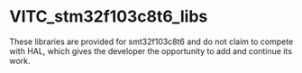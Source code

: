 # VITC_stm32f103c8t6_libs
These libraries are provided for smt32f103c8t6 and do not claim to compete with HAL, which gives the developer the opportunity to add and continue its work.
